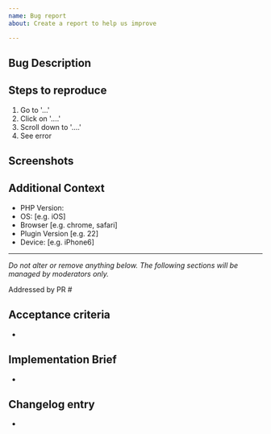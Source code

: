 ```yaml
---
name: Bug report
about: Create a report to help us improve

---
```


## Bug Description

<!-- Please describe clearly and concisely what the bug is. -->

## Steps to reproduce

<!-- Please provide detailed steps on how to reproduce the bug. -->
1. Go to '...'
2. Click on '....'
3. Scroll down to '....'
4. See error

## Screenshots

<!-- If applicable, please add screenshots to help explain your problem. -->

## Additional Context

<!-- Please complete the following information. -->
 - PHP Version: 
 - OS: [e.g. iOS]
 - Browser [e.g. chrome, safari]
 - Plugin Version [e.g. 22]
 - Device: [e.g. iPhone6]

<!-- Please add any additional information about the bug. -->

---------------

_Do not alter or remove anything below. The following sections will be managed by moderators only._

<!-- Please reference the PR that addresses this issue; move to the top after adding for visibility. -->
Addressed by PR #

## Acceptance criteria

* <!-- One or more bullet points for acceptance criteria. -->

## Implementation Brief

* <!-- One or more bullet points for how to technically resolve the issue. -->

## Changelog entry

* <!-- One sentence summarizing the PR, to be used in the changelog. -->
